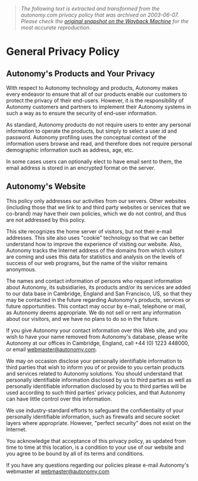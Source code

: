 > *The following text is extracted and transformed from the autonomy.com privacy policy that was archived on 2003-06-07. Please check the [original snapshot on the Wayback Machine](https://web.archive.org/web/20030607103136id_/http%3A//www.autonomy.com/Content/Legal/PrivacyPolicy) for the most accurate reproduction.*

# General Privacy Policy

## Autonomy's Products and Your Privacy

With respect to Autonomy technology and products, Autonomy makes every endeavor to ensure that all of our products enable our customers to protect the privacy of their end-users. However, it is the responsibility of Autonomy customers and partners to implement their Autonomy systems in such a way as to ensure the security of end-user information.

As standard, Autonomy products do not require users to enter any personal information to operate the products, but simply to select a user id and password. Autonomy profiling uses the conceptual context of the information users browse and read, and therefore does not require personal demographic information such as address, age, etc.

In some cases users can optionally elect to have email sent to them, the email address is stored in an encrypted format on the server.

## Autonomy's Website

This policy only addresses our activities from our servers. Other websites (including those that we link to and third party websites or services that we co-brand) may have their own policies, which we do not control, and thus are not addressed by this policy.

This site recognizes the home server of visitors, but not their e-mail addresses. This site also uses "cookie" technology so that we can better understand how to improve the experience of visiting our website. Also, Autonomy tracks the Internet address of the domains from which visitors are coming and uses this data for statistics and analysis on the levels of success of our web programs, but the name of the visitor remains anonymous.

The names and contact information of persons who request information about Autonomy, its subsidiaries, its products and/or its services are added to our data base in Cambridge, England and San Francisco, US, so that they may be contacted in the future regarding Autonomy's products, services or future opportunities. This contact may occur by e-mail, telephone or mail, as Autonomy deems appropriate. We do not sell or rent any information about our visitors, and we have no plans to do so in the future.

If you give Autonomy your contact information over this Web site, and you wish to have your name removed from Autonomy's database, please write Autonomy at our offices in Cambridge, England, call +44 (0) 1223 448000, or email [webmaster@autonomy.com](mailto:webmaster@autonomy.com).

We may on occasion disclose your personally identifiable information to third parties that wish to inform you of or provide to you certain products and services related to Autonomy solutions. You should understand that personally identifiable information disclosed by us to third parties as well as personally identifiable information disclosed by you to third parties will be used according to such third parties' privacy policies, and that Autonomy can have little control over this information.

We use industry-standard efforts to safeguard the confidentiality of your personally identifiable information, such as firewalls and secure socket layers where appropriate. However, "perfect security" does not exist on the Internet.

You acknowledge that acceptance of this privacy policy, as updated from time to time at this location, is a condition to your use of our website and you agree to be bound by all of its terms and conditions.

If you have any questions regarding our policies please e-mail Autonomy's webmaster at [webmaster@autonomy.com](mailto:webmaster@autonomy.com)

  


